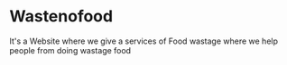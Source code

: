 # Wastenofood
It's a Website where we give a services of Food wastage where we help people  from doing wastage food
